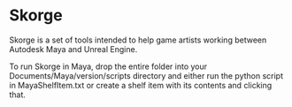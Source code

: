 # Skorge

Skorge is a set of tools intended to help game artists working between Autodesk Maya and Unreal Engine.

To run Skorge in Maya, drop the entire folder into your Documents/Maya/version/scripts directory and either run the python script in MayaShelfItem.txt or create a shelf item with its contents and clicking that.
